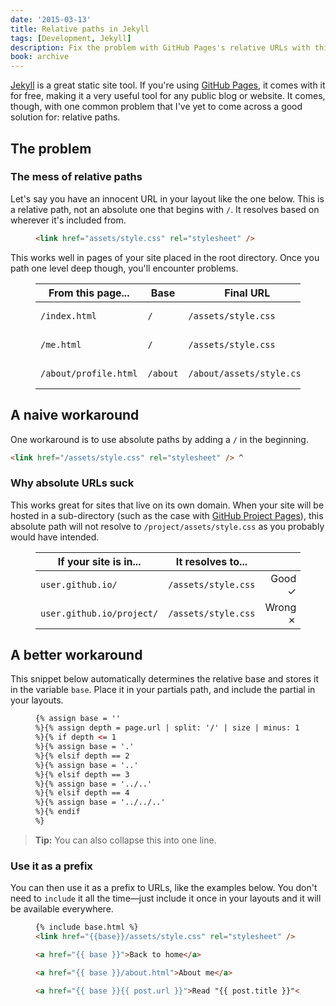 ```yaml
---
date: '2015-03-13'
title: Relative paths in Jekyll
tags: [Development, Jekyll]
description: Fix the problem with GitHub Pages's relative URLs with this snippet.
book: archive
---
```


[Jekyll] is a great static site tool. If you're using [GitHub Pages][gh-pages], it comes with it for free, making it a very useful tool for any public blog or website. It comes, though, with one common problem that I've yet to come across a good solution for: relative paths.

<NextBlock title="Why are relative paths a problem?" />

## The problem

### The mess of relative paths

Let's say you have an innocent URL in your layout like the one below. This is a relative path, not an absolute one that begins with `/`. It resolves based on wherever it's included from.

<Figure code title='_layouts/default.html'>

```html
<link href="assets/style.css" rel="stylesheet" />
```

</Figure>

This works well in pages of your site placed in the root directory. Once you path one level deep though, you'll encounter problems.

<Figure bordered>

| From this page...     | Base     | Final URL                 |  Result |
| --------------------- | -------- | ------------------------- | ------: |
| `/index.html`         | `/`      | `/assets/style.css`       |  Good ✓ |
| `/me.html`            | `/`      | `/assets/style.css`       |  Good ✓ |
| `/about/profile.html` | `/about` | `/about/assets/style.css` | Wrong ✗ |

</Figure>

<next-block title="How do we usually work around them?"></next-block>

## A naive workaround

One workaround is to use absolute paths by adding a `/` in the beginning.

```html
<link href="/assets/style.css" rel="stylesheet" /> ^
```

### Why absolute URLs suck

This works great for sites that live on its own domain. When your site will be hosted in a sub-directory (such as the case with [GitHub Project Pages][gh-pages]), this absolute path will not resolve to `/project/assets/style.css` as you probably would have intended.

<Figure bordered>

| If your site is in...     | It resolves to...   |         |
| ------------------------- | ------------------- | ------: |
| `user.github.io/`         | `/assets/style.css` |  Good ✓ |
| `user.github.io/project/` | `/assets/style.css` | Wrong ✗ |

</Figure>

## A better workaround

This snippet below automatically determines the relative base and stores it in the variable `base`. Place it in your partials path, and include the partial in your layouts.

<Figure code title='_includes/base.html'>

<!-- prettier-ignore -->
```html
{% assign base = ''
%}{% assign depth = page.url | split: '/' | size | minus: 1
%}{% if depth <= 1
%}{% assign base = '.'
%}{% elsif depth == 2
%}{% assign base = '..'
%}{% elsif depth == 3
%}{% assign base = '../..'
%}{% elsif depth == 4
%}{% assign base = '../../..'
%}{% endif
%}
```

</Figure>

> **Tip:** You can also collapse this into one line.

### Use it as a prefix

You can then use it as a prefix to URLs, like the examples below. You don't need to `include` it all the time—just include it once in your layouts and it will be available everywhere.

<Figure code>

```html
{% include base.html %}
<link href="{{base}}/assets/style.css" rel="stylesheet" />
```

```html
<a href="{{ base }}">Back to home</a>
```

```html
<a href="{{ base }}/about.html">About me</a>
```

```html
<a href="{{ base }}{{ post.url }}">Read "{{ post.title }}"</a>
```

</Figure>

[jekyll]: http://jekyllrb.com/
[gh-pages]: http://pages.github.com/
